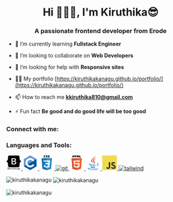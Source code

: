<h1 align="center">Hi 🙋🏻‍♀️, I'm Kiruthika😎</h1>
<h3 align="center">A passionate frontend developer from Erode</h3>

- 🌱 I’m currently learning **Fullstack Engineer**

- 👯 I’m looking to collaborate on **Web Developers**

- 🤝 I’m looking for help with **Responsive sites**

- 👨‍💻 My portfolio [https://kiruthikakanagu.github.io/portfolio/](https://kiruthikakanagu.github.io/portfolio/)

- 📫 How to reach me **kkiruthika810@gmail.com**

- ⚡ Fun fact **Be good and do good life will be too good**

<h3 align="left">Connect with me:</h3>
<p align="left">
</p>

<h3 align="left">Languages and Tools:</h3>
<p align="left"> <a href="https://getbootstrap.com" target="_blank" rel="noreferrer"> <img src="https://raw.githubusercontent.com/devicons/devicon/master/icons/bootstrap/bootstrap-plain-wordmark.svg" alt="bootstrap" width="40" height="40"/> </a> <a href="https://www.cprogramming.com/" target="_blank" rel="noreferrer"> <img src="https://raw.githubusercontent.com/devicons/devicon/master/icons/c/c-original.svg" alt="c" width="40" height="40"/> </a> <a href="https://www.w3schools.com/css/" target="_blank" rel="noreferrer"> <img src="https://raw.githubusercontent.com/devicons/devicon/master/icons/css3/css3-original-wordmark.svg" alt="css3" width="40" height="40"/> </a> <a href="https://git-scm.com/" target="_blank" rel="noreferrer"> <img src="https://www.vectorlogo.zone/logos/git-scm/git-scm-icon.svg" alt="git" width="40" height="40"/> </a> <a href="https://www.w3.org/html/" target="_blank" rel="noreferrer"> <img src="https://raw.githubusercontent.com/devicons/devicon/master/icons/html5/html5-original-wordmark.svg" alt="html5" width="40" height="40"/> </a> <a href="https://www.java.com" target="_blank" rel="noreferrer"> <img src="https://raw.githubusercontent.com/devicons/devicon/master/icons/java/java-original.svg" alt="java" width="40" height="40"/> </a> <a href="https://developer.mozilla.org/en-US/docs/Web/JavaScript" target="_blank" rel="noreferrer"> <img src="https://raw.githubusercontent.com/devicons/devicon/master/icons/javascript/javascript-original.svg" alt="javascript" width="40" height="40"/> </a> <a href="https://tailwindcss.com/" target="_blank" rel="noreferrer"> <img src="https://www.vectorlogo.zone/logos/tailwindcss/tailwindcss-icon.svg" alt="tailwind" width="40" height="40"/> </a> </p>

<p><img align="left" src="https://github-readme-stats.vercel.app/api/top-langs?username=kiruthikakanagu&show_icons=true&locale=en&layout=compact" alt="kiruthikakanagu" /></p>

<p>&nbsp;<img align="center" src="https://github-readme-stats.vercel.app/api?username=kiruthikakanagu&show_icons=true&locale=en" alt="kiruthikakanagu" /></p>

<p><img align="center" src="https://github-readme-streak-stats.herokuapp.com/?user=kiruthikakanagu&" alt="kiruthikakanagu" /></p>
